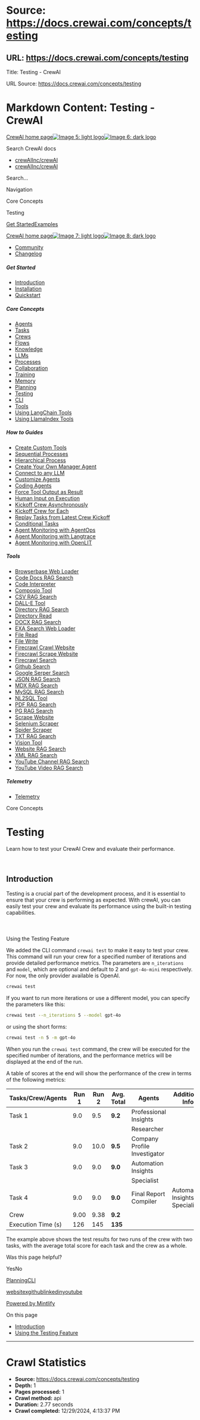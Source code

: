 # Source: https://docs.crewai.com/concepts/testing

## URL: https://docs.crewai.com/concepts/testing

Title: Testing - CrewAI

URL Source: https://docs.crewai.com/concepts/testing

Markdown Content:
Testing - CrewAI
===============
  

[CrewAI home page![Image 5: light logo](https://mintlify.s3.us-west-1.amazonaws.com/crewai/crew_only_logo.png)![Image 6: dark logo](https://mintlify.s3.us-west-1.amazonaws.com/crewai/crew_only_logo.png)](https://docs.crewai.com/)

Search CrewAI docs

*   [crewAIInc/crewAI](https://github.com/crewAIInc/crewAI)
*   [crewAIInc/crewAI](https://github.com/crewAIInc/crewAI)

Search...

Navigation

Core Concepts

Testing

[Get Started](https://docs.crewai.com/introduction)[Examples](https://docs.crewai.com/examples/example)

[CrewAI home page![Image 7: light logo](https://mintlify.s3.us-west-1.amazonaws.com/crewai/crew_only_logo.png)![Image 8: dark logo](https://mintlify.s3.us-west-1.amazonaws.com/crewai/crew_only_logo.png)](https://docs.crewai.com/)

*   [Community](https://community.crewai.com/)
*   [Changelog](https://github.com/crewAIInc/crewAI/releases)

##### Get Started

*   [Introduction](https://docs.crewai.com/introduction)
*   [Installation](https://docs.crewai.com/installation)
*   [Quickstart](https://docs.crewai.com/quickstart)

##### Core Concepts

*   [Agents](https://docs.crewai.com/concepts/agents)
*   [Tasks](https://docs.crewai.com/concepts/tasks)
*   [Crews](https://docs.crewai.com/concepts/crews)
*   [Flows](https://docs.crewai.com/concepts/flows)
*   [Knowledge](https://docs.crewai.com/concepts/knowledge)
*   [LLMs](https://docs.crewai.com/concepts/llms)
*   [Processes](https://docs.crewai.com/concepts/processes)
*   [Collaboration](https://docs.crewai.com/concepts/collaboration)
*   [Training](https://docs.crewai.com/concepts/training)
*   [Memory](https://docs.crewai.com/concepts/memory)
*   [Planning](https://docs.crewai.com/concepts/planning)
*   [Testing](https://docs.crewai.com/concepts/testing)
*   [CLI](https://docs.crewai.com/concepts/cli)
*   [Tools](https://docs.crewai.com/concepts/tools)
*   [Using LangChain Tools](https://docs.crewai.com/concepts/langchain-tools)
*   [Using LlamaIndex Tools](https://docs.crewai.com/concepts/llamaindex-tools)

##### How to Guides

*   [Create Custom Tools](https://docs.crewai.com/how-to/create-custom-tools)
*   [Sequential Processes](https://docs.crewai.com/how-to/sequential-process)
*   [Hierarchical Process](https://docs.crewai.com/how-to/hierarchical-process)
*   [Create Your Own Manager Agent](https://docs.crewai.com/how-to/custom-manager-agent)
*   [Connect to any LLM](https://docs.crewai.com/how-to/llm-connections)
*   [Customize Agents](https://docs.crewai.com/how-to/customizing-agents)
*   [Coding Agents](https://docs.crewai.com/how-to/coding-agents)
*   [Force Tool Output as Result](https://docs.crewai.com/how-to/force-tool-output-as-result)
*   [Human Input on Execution](https://docs.crewai.com/how-to/human-input-on-execution)
*   [Kickoff Crew Asynchronously](https://docs.crewai.com/how-to/kickoff-async)
*   [Kickoff Crew for Each](https://docs.crewai.com/how-to/kickoff-for-each)
*   [Replay Tasks from Latest Crew Kickoff](https://docs.crewai.com/how-to/replay-tasks-from-latest-crew-kickoff)
*   [Conditional Tasks](https://docs.crewai.com/how-to/conditional-tasks)
*   [Agent Monitoring with AgentOps](https://docs.crewai.com/how-to/agentops-observability)
*   [Agent Monitoring with Langtrace](https://docs.crewai.com/how-to/langtrace-observability)
*   [Agent Monitoring with OpenLIT](https://docs.crewai.com/how-to/openlit-observability)

##### Tools

*   [Browserbase Web Loader](https://docs.crewai.com/tools/browserbaseloadtool)
*   [Code Docs RAG Search](https://docs.crewai.com/tools/codedocssearchtool)
*   [Code Interpreter](https://docs.crewai.com/tools/codeinterpretertool)
*   [Composio Tool](https://docs.crewai.com/tools/composiotool)
*   [CSV RAG Search](https://docs.crewai.com/tools/csvsearchtool)
*   [DALL-E Tool](https://docs.crewai.com/tools/dalletool)
*   [Directory RAG Search](https://docs.crewai.com/tools/directorysearchtool)
*   [Directory Read](https://docs.crewai.com/tools/directoryreadtool)
*   [DOCX RAG Search](https://docs.crewai.com/tools/docxsearchtool)
*   [EXA Search Web Loader](https://docs.crewai.com/tools/exasearchtool)
*   [File Read](https://docs.crewai.com/tools/filereadtool)
*   [File Write](https://docs.crewai.com/tools/filewritetool)
*   [Firecrawl Crawl Website](https://docs.crewai.com/tools/firecrawlcrawlwebsitetool)
*   [Firecrawl Scrape Website](https://docs.crewai.com/tools/firecrawlscrapewebsitetool)
*   [Firecrawl Search](https://docs.crewai.com/tools/firecrawlsearchtool)
*   [Github Search](https://docs.crewai.com/tools/githubsearchtool)
*   [Google Serper Search](https://docs.crewai.com/tools/serperdevtool)
*   [JSON RAG Search](https://docs.crewai.com/tools/jsonsearchtool)
*   [MDX RAG Search](https://docs.crewai.com/tools/mdxsearchtool)
*   [MySQL RAG Search](https://docs.crewai.com/tools/mysqltool)
*   [NL2SQL Tool](https://docs.crewai.com/tools/nl2sqltool)
*   [PDF RAG Search](https://docs.crewai.com/tools/pdfsearchtool)
*   [PG RAG Search](https://docs.crewai.com/tools/pgsearchtool)
*   [Scrape Website](https://docs.crewai.com/tools/scrapewebsitetool)
*   [Selenium Scraper](https://docs.crewai.com/tools/seleniumscrapingtool)
*   [Spider Scraper](https://docs.crewai.com/tools/spidertool)
*   [TXT RAG Search](https://docs.crewai.com/tools/txtsearchtool)
*   [Vision Tool](https://docs.crewai.com/tools/visiontool)
*   [Website RAG Search](https://docs.crewai.com/tools/websitesearchtool)
*   [XML RAG Search](https://docs.crewai.com/tools/xmlsearchtool)
*   [YouTube Channel RAG Search](https://docs.crewai.com/tools/youtubechannelsearchtool)
*   [YouTube Video RAG Search](https://docs.crewai.com/tools/youtubevideosearchtool)

##### Telemetry

*   [Telemetry](https://docs.crewai.com/telemetry)

Core Concepts

Testing
=======

Learn how to test your CrewAI Crew and evaluate their performance.

[​](https://docs.crewai.com/concepts/testing#introduction)

Introduction
--------------------------------------------------------------------------

Testing is a crucial part of the development process, and it is essential to ensure that your crew is performing as expected. With crewAI, you can easily test your crew and evaluate its performance using the built-in testing capabilities.

### 

[​](https://docs.crewai.com/concepts/testing#using-the-testing-feature)

Using the Testing Feature

We added the CLI command `crewai test` to make it easy to test your crew. This command will run your crew for a specified number of iterations and provide detailed performance metrics. The parameters are `n_iterations` and `model`, which are optional and default to 2 and `gpt-4o-mini` respectively. For now, the only provider available is OpenAI.

```bash
crewai test
```

If you want to run more iterations or use a different model, you can specify the parameters like this:

```bash
crewai test --n_iterations 5 --model gpt-4o
```

or using the short forms:

```bash
crewai test -n 5 -m gpt-4o
```

When you run the `crewai test` command, the crew will be executed for the specified number of iterations, and the performance metrics will be displayed at the end of the run.

A table of scores at the end will show the performance of the crew in terms of the following metrics:

| Tasks/Crew/Agents | Run 1 | Run 2 | Avg. Total | Agents | Additional Info |
| --- | --- | --- | --- | --- | --- |
| Task 1 | 9.0 | 9.5 | **9.2** | Professional Insights |  |
|  |  |  |  | Researcher |  |
| Task 2 | 9.0 | 10.0 | **9.5** | Company Profile Investigator |  |
| Task 3 | 9.0 | 9.0 | **9.0** | Automation Insights |  |
|  |  |  |  | Specialist |  |
| Task 4 | 9.0 | 9.0 | **9.0** | Final Report Compiler | Automation Insights Specialist |
| Crew | 9.00 | 9.38 | **9.2** |  |  |
| Execution Time (s) | 126 | 145 | **135** |  |  |

The example above shows the test results for two runs of the crew with two tasks, with the average total score for each task and the crew as a whole.

Was this page helpful?

YesNo

[Planning](https://docs.crewai.com/concepts/planning)[CLI](https://docs.crewai.com/concepts/cli)

[website](https://crewai.com/)[x](https://x.com/crewAIInc)[github](https://github.com/crewAIInc/crewAI)[linkedin](https://www.linkedin.com/company/crewai-inc)[youtube](https://youtube.com/@crewAIInc)

[Powered by Mintlify](https://mintlify.com/preview-request?utm_campaign=poweredBy&utm_medium=docs&utm_source=docs.crewai.com)

On this page

*   [Introduction](https://docs.crewai.com/concepts/testing#introduction)
*   [Using the Testing Feature](https://docs.crewai.com/concepts/testing#using-the-testing-feature)

---


# Crawl Statistics

- **Source:** https://docs.crewai.com/concepts/testing
- **Depth:** 1
- **Pages processed:** 1
- **Crawl method:** api
- **Duration:** 2.77 seconds
- **Crawl completed:** 12/29/2024, 4:13:37 PM

